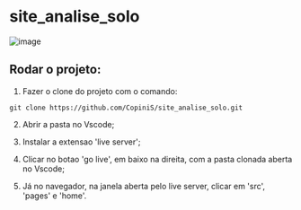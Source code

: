 # site_analise_solo
![image](https://github.com/user-attachments/assets/15f17b9f-3795-4365-bad1-59c301f1d9a3)


## Rodar o projeto:

1. Fazer o clone do projeto com o comando:
```
git clone https://github.com/CopiniS/site_analise_solo.git
```

2. Abrir a pasta no Vscode;

3. Instalar a extensao 'live server';

4. Clicar no botao 'go live', em baixo na direita, com a pasta clonada aberta no Vscode;

5. Já no navegador, na janela aberta pelo live server, clicar em 'src', 'pages' e 'home'.
